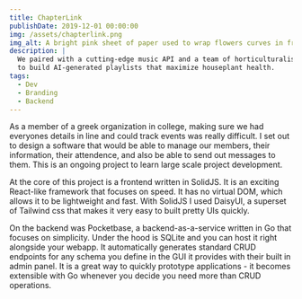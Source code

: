 ```yaml
---
title: ChapterLink
publishDate: 2019-12-01 00:00:00
img: /assets/chapterlink.png
img_alt: A bright pink sheet of paper used to wrap flowers curves in front of rich blue background
description: |
  We paired with a cutting-edge music API and a team of horticulturalists
  to build AI-generated playlists that maximize houseplant health.
tags:
  - Dev
  - Branding
  - Backend
---
```

As a member of a greek organization in college, making sure we had everyones details in line and could track events was really difficult. I set out to design a software that would be able to manage our members, their information, their attendence, and also be able to send out messages to them. This is an ongoing project to learn large scale project development. 

At the core of this project is a frontend written in SolidJS. It is an exciting React-like framework that focuses on speed. It has no virtual DOM, which allows it to be lightweight and fast. With SolidJS I used DaisyUI, a superset of Tailwind css that makes it very easy to built pretty UIs quickly.

On the backend was Pocketbase, a backend-as-a-service written in Go that focuses on simplicity. Under the hood is SQLite and you can host it right alongside your webapp. It automatically generates standard CRUD endpoints for any schema you define in the GUI it provides with their built in admin panel. It is a great way to quickly prototype applications - it becomes extensible with Go whenever you decide you need more than CRUD operations.